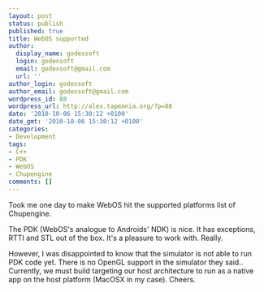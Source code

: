 ```yaml
---
layout: post
status: publish
published: true
title: WebOS supported
author:
  display_name: godexsoft
  login: godexsoft
  email: godexsoft@gmail.com
  url: ''
author_login: godexsoft
author_email: godexsoft@gmail.com
wordpress_id: 88
wordpress_url: http://alex.tapmania.org/?p=88
date: '2010-10-06 15:30:12 +0100'
date_gmt: '2010-10-06 15:30:12 +0100'
categories:
- Development
tags:
- C++
- PDK
- WebOS
- Chupengine
comments: []
---
```

Took me one day to make WebOS hit the supported platforms list of Chupengine.

The PDK (WebOS's analogue to Androids' NDK) is nice. It has exceptions, RTTI and STL out of the box. It's a pleasure to work with. Really.

However, I was disappointed to know that the simulator is not able to run PDK code yet. There is no OpenGL support in the simulator they said.. Currently, we must build targeting our host architecture to run as a native app on the host platform (MacOSX in my case).
Cheers.
